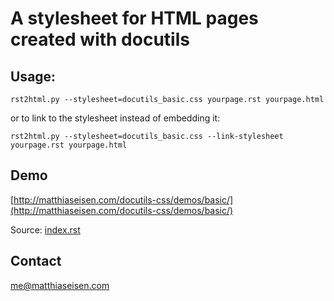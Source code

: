 # A stylesheet for HTML pages created with docutils

## Usage:

	rst2html.py --stylesheet=docutils_basic.css yourpage.rst yourpage.html

or to link to the stylesheet instead of embedding it:

	rst2html.py --stylesheet=docutils_basic.css --link-stylesheet yourpage.rst yourpage.html

## Demo

[http://matthiaseisen.com/docutils-css/demos/basic/](http://matthiaseisen.com/docutils-css/demos/basic/)

Source: [index.rst](http://matthiaseisen.com/docutils-css/demos/basic/index.rst)

## Contact

me@matthiaseisen.com

